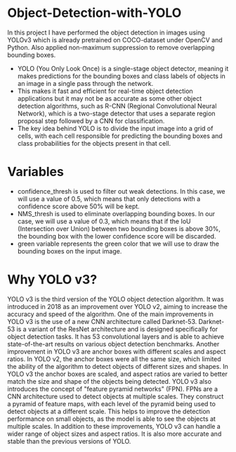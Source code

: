 # Object-Detection-with-YOLO
In this project I have performed the object detection in images using YOLOv3 which is already pretrained on COCO-dataset under OpenCV and Python. Also applied non-maximum suppression to remove overlapping bounding boxes.

- YOLO (You Only Look Once) is a single-stage object detector, meaning it makes predictions for the bounding boxes and class labels of objects in an image in a single pass through the network.
- This makes it fast and efficient for real-time object detection applications but it may not be as accurate as some other object detection algorithms, such as R-CNN (Regional Convolutional Neural Network), which is a two-stage detector that uses a separate region proposal step followed by a CNN for classification.
- The key idea behind YOLO is to divide the input image into a grid of cells, with each cell responsible for predicting the bounding boxes and class probabilities for the objects present in that cell.
  
# Variables
- confidence_thresh is used to filter out weak detections. In this case, we will use a value of 0.5, which means that only detections with a confidence score above 50% will be kept.
- NMS_thresh is used to eliminate overlapping bounding boxes. In our case, we will use a value of 0.3, which means that if the IoU (Intersection over Union) between two bounding boxes is above 30%, the bounding box with the lower confidence score will be discarded.
- green variable represents the green color that we will use to draw the bounding boxes on the input image.



# Why YOLO v3?
YOLO v3 is the third version of the YOLO object detection algorithm. It was introduced in 2018 as an improvement over YOLO v2, aiming to increase the accuracy and speed of the algorithm.
One of the main improvements in YOLO v3 is the use of a new CNN architecture called Darknet-53. Darknet-53 is a variant of the ResNet architecture and is designed specifically for object detection tasks. It has 53 convolutional layers and is able to achieve state-of-the-art results on various object detection benchmarks.
Another improvement in YOLO v3 are anchor boxes with different scales and aspect ratios. In YOLO v2, the anchor boxes were all the same size, which limited the ability of the algorithm to detect objects of different sizes and shapes. In YOLO v3 the anchor boxes are scaled, and aspect ratios are varied to better match the size and shape of the objects being detected.
YOLO v3 also introduces the concept of "feature pyramid networks" (FPN). FPNs are a CNN architecture used to detect objects at multiple scales. They construct a pyramid of feature maps, with each level of the pyramid being used to detect objects at a different scale. This helps to improve the detection performance on small objects, as the model is able to see the objects at multiple scales.
In addition to these improvements, YOLO v3 can handle a wider range of object sizes and aspect ratios. It is also more accurate and stable than the previous versions of YOLO.

